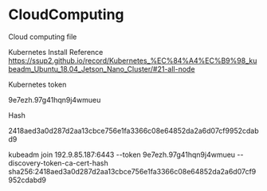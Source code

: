# CloudComputing
Cloud computing file

Kubernetes Install Reference
https://ssup2.github.io/record/Kubernetes_%EC%84%A4%EC%B9%98_kubeadm_Ubuntu_18.04_Jetson_Nano_Cluster/#21-all-node


Kubernetes token 

9e7ezh.97g41hqn9j4wmueu

Hash

2418aed3a0d287d2aa13cbce756e1fa3366c08e64852da2a6d07cf9952cdabd9



kubeadm join 192.9.85.187:6443 --token 9e7ezh.97g41hqn9j4wmueu --discovery-token-ca-cert-hash sha256:2418aed3a0d287d2aa13cbce756e1fa3366c08e64852da2a6d07cf9952cdabd9


